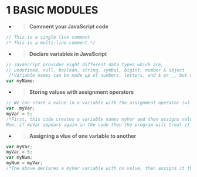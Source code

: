 # 1 BASIC MODULES

- > **Comment your JavaScript code**
```js
// This is a single line comment
/* This is a multi-line comment */
```

- > **Declare variables in JavaScript**
```js
// JavaScript provides eight different data types which are,
// undefined, null, boolean, string, symbol, bigint, number & object
 /*Variable names can be made up of numbers, letters, and $ or _, but may not contain spaces or start with a number & statements are ended by Semicolons (;)*/
var myName;
```

- > **Storing values with assignment operators**
```js
// We can store a value in a variable with the assignment operator (=).
var  myVar;
myVar = 5;
/*First, this code creates a variable names myVar and then assigns value 5 to myVar
Now, if myVar appears again in the code then the program will treat it as 5.*/
```

- > **Assigning a vlue of one variable to another**
```js
var myVar;
myVar = 5;
var myNum;
myNum = myVar;
/*The above declares a myVar variable with no value, then assigns it the value 5. Next, a variable named myNum is declared with no value. Then, the contents of myVar (which is 5) is assigned to the variable myNum. Now, myNum also has the value of 5.*/
```


